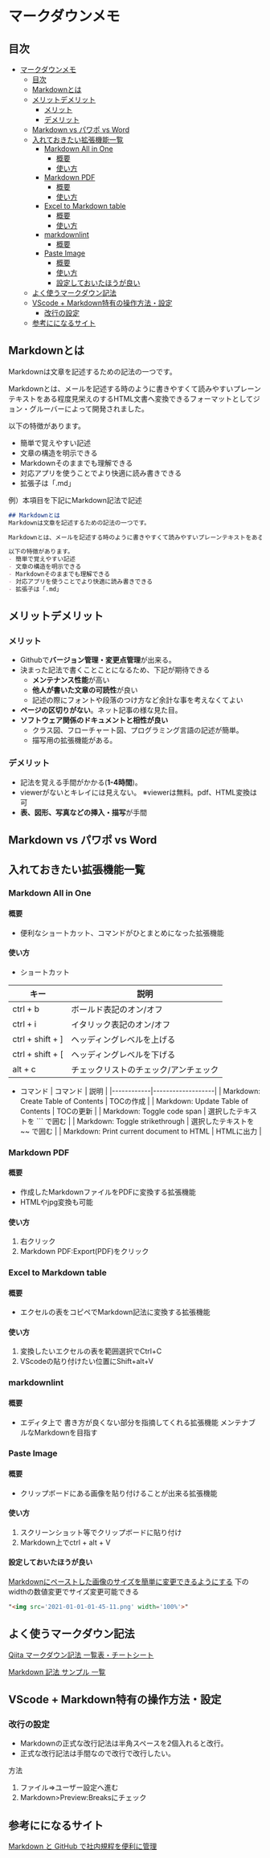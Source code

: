 # マークダウンメモ

## 目次

- [マークダウンメモ](#マークダウンメモ)
  - [目次](#目次)
  - [Markdownとは](#markdownとは)
  - [メリットデメリット](#メリットデメリット)
    - [メリット](#メリット)
    - [デメリット](#デメリット)
  - [Markdown vs パワポ vs Word](#markdown-vs-パワポ-vs-word)
  - [入れておきたい拡張機能一覧](#入れておきたい拡張機能一覧)
    - [Markdown All in One](#markdown-all-in-one)
      - [概要](#概要)
      - [使い方](#使い方)
    - [Markdown PDF](#markdown-pdf)
      - [概要](#概要-1)
      - [使い方](#使い方-1)
    - [Excel to Markdown table](#excel-to-markdown-table)
      - [概要](#概要-2)
      - [使い方](#使い方-2)
    - [markdownlint](#markdownlint)
      - [概要](#概要-3)
    - [Paste Image](#paste-image)
      - [概要](#概要-4)
      - [使い方](#使い方-3)
      - [設定しておいたほうが良い](#設定しておいたほうが良い)
  - [よく使うマークダウン記法](#よく使うマークダウン記法)
  - [VScode + Markdown特有の操作方法・設定](#vscode--markdown特有の操作方法設定)
    - [改行の設定](#改行の設定)
  - [参考にになるサイト](#参考にになるサイト)

## Markdownとは

Markdownは文章を記述するための記法の一つです。

Markdownとは、メールを記述する時のように書きやすくて読みやすいプレーンテキストをある程度見栄えのするHTML文書へ変換できるフォーマットとしてジョン・グルーバーによって開発されました。

以下の特徴があります。

- 簡単で覚えやすい記述
- 文章の構造を明示できる
- Markdownそのままでも理解できる
- 対応アプリを使うことでより快適に読み書きできる
- 拡張子は「.md」

例）本項目を下記にMarkdown記法で記述

```md
## Markdownとは
Markdownは文章を記述するための記法の一つです。

Markdownとは、メールを記述する時のように書きやすくて読みやすいプレーンテキストをある程度見栄えのするHTML文書へ変換できるフォーマットとしてジョン・グルーバーによって開発されました。

以下の特徴があります。
- 簡単で覚えやすい記述
- 文章の構造を明示できる
- Markdownそのままでも理解できる
- 対応アプリを使うことでより快適に読み書きできる
- 拡張子は「.md」
```

## メリットデメリット

### メリット

- Githubで**バージョン管理・変更点管理**が出来る。
- 決まった記法で書くことことになるため、下記が期待できる
  - **メンテナンス性能**が高い
  - **他人が書いた文章の可読性**が良い
  - 記述の際にフォントや段落のつけ方など余計な事を考えなくてよい
- **ページの区切りがない**。ネット記事の様な見た目。
- **ソフトウェア関係のドキュメントと相性が良い**
  - クラス図、フローチャート図、プログラミング言語の記述が簡単。
  - 描写用の拡張機能がある。

### デメリット

- 記法を覚える手間がかかる(**1-4時間**)。
- viewerがないとキレイには見えない。
  ※viewerは無料。pdf、HTML変換は可
- **表、図形、写真などの挿入・描写**が手間

## Markdown vs パワポ vs Word

## 入れておきたい拡張機能一覧

### Markdown All in One

#### 概要

- 便利なショートカット、コマンドがひとまとめになった拡張機能

#### 使い方

- ショートカット

| キー               | 説明                  |
|------------------|---------------------|
| ctrl + b         | ボールド表記のオン/オフ        |
| ctrl + i         | イタリック表記のオン/オフ       |
| ctrl + shift + ] | ヘッディングレベルを上げる       |
| ctrl + shift + [ | ヘッディングレベルを下げる       |
| alt + c          | チェックリストのチェック/アンチェック |

- コマンド
| コマンド  | 説明                |
|------------|-------------------|
| Markdown: Create Table of Contents       | TOCの作成            |
| Markdown: Update Table of Contents       | TOCの更新            |
| Markdown: Toggle code span               | 選択したテキストを ``` で囲む |
| Markdown: Toggle strikethrough           | 選択したテキストを ~~ で囲む  |
| Markdown: Print current document to HTML | HTMLに出力           |

### Markdown PDF

#### 概要

- 作成したMarkdownファイルをPDFに変換する拡張機能
- HTMLやjpg変換も可能

#### 使い方

1. 右クリック
2. Markdown PDF:Export(PDF)をクリック

### Excel to Markdown table

#### 概要
- エクセルの表をコピペでMarkdown記法に変換する拡張機能

#### 使い方

 1. 変換したいエクセルの表を範囲選択でCtrl+C
 1. VScodeの貼り付けたい位置にShift+alt+V

### markdownlint

#### 概要
- エディタ上で 書き方が良くない部分を指摘してくれる拡張機能
メンテナブルなMarkdownを目指す

### Paste Image

#### 概要
- クリップボードにある画像を貼り付けることが出来る拡張機能

#### 使い方

1. スクリーンショット等でクリップボードに貼り付け
1. Markdown上でctrl + alt + V

#### 設定しておいたほうが良い
[Markdownにペーストした画像のサイズを簡単に変更できるようにする](https://qiita.com/bezilla/items/4f9214c9e5e7b7af60a6)
下のwidthの数値変更でサイズ変更可能できる
```md
"<img src='2021-01-01-01-45-11.png' width='100%'>"
```

## よく使うマークダウン記法

[Qiita マークダウン記法 一覧表・チートシート](https://qiita.com/kamorits/items/6f342da395ad57468ae3)

[Markdown 記法 サンプル 一覧](https://qiita.com/Nukioman/items/01cd7ff819bc2e69b652#-%E6%8A%98%E3%82%8A%E3%81%9F%E3%81%9F%E3%81%BF)

## VScode + Markdown特有の操作方法・設定

### 改行の設定

- Markdownの正式な改行記法は半角スペースを2個入れると改行。
- 正式な改行記法は手間なので改行で改行したい。

方法

  1. ファイル⇒ユーザー設定へ進む
  1. Markdown>Preview:Breaksにチェック

## 参考にになるサイト

[Markdown と GitHub で社内規程を便利に管理](https://techlife.cookpad.com/entry/2019/06/26/182322)
